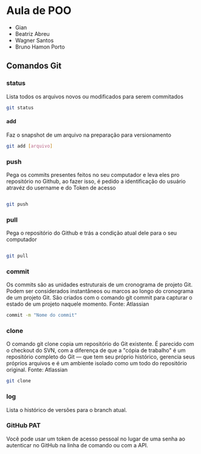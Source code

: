 # Aula de POO

- Gian
- Beatriz Abreu
- Wagner Santos
- Bruno Hamon Porto


## Comandos Git

### status

Lista todos os arquivos novos ou modificados para serem commitados

```bash
git status
```
#### add

Faz o snapshot de um arquivo na preparação para versionamento

```bash
git add [arquivo]
```

### push

Pega os commits presentes feitos no seu computador e leva eles pro repositório no Github, ao fazer isso, é pedido a identificação do usuário atravéz do username e do Token de acesso

``` bash

git push

```

### pull

Pega o repositório do Github e trás a condição atual dele para o seu computador

```bash

git pull

```

### commit

Os commits são as unidades estruturais de um cronograma de projeto Git. Podem ser considerados instantâneos ou marcos ao longo do cronograma de um projeto Git. São criados com o comando git commit para capturar o estado de um projeto naquele momento.
Fonte: Atlassian

```bash
commit -m "Nome do commit"
```

### clone

O comando git clone copia um repositório do Git existente. É parecido com o checkout do SVN, com a diferença de que a "cópia de trabalho" é um repositório completo do Git — que tem seu próprio histórico, gerencia seus próprios arquivos e é um ambiente isolado como um todo do repositório original.
Fonte: Atlassian

```bash
git clone
```

### log
Lista o histórico de versões para o branch atual.

### GitHub PAT
Você pode usar um token de acesso pessoal no lugar de uma senha ao autenticar no GitHub na linha de comando ou com a API.
